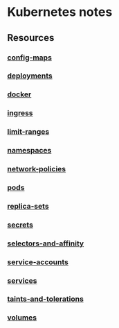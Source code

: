 # Kubernetes notes

## Resources

### [config-maps](./config-maps/README.md)

### [deployments](./deployments/README.md)

### [docker](./docker/README.md)

### [ingress](./ingress/README.md)

### [limit-ranges](./limit-ranges/README.md)

### [namespaces](./namespaces/README.md)

### [network-policies](./network-policies/README.md)

### [pods](./pods/README.md)

### [replica-sets](./replica-sets/README.md)

### [secrets](./secrets/README.md)

### [selectors-and-affinity](./selectors-and-affinity/README.md)

### [service-accounts](./service-accounts/README.md)

### [services](./services/README.md)

### [taints-and-tolerations](./taints-and-tolerations/README.md)

### [volumes](./volumes/README.md)

